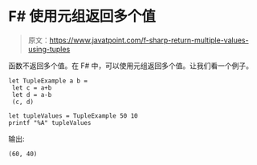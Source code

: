# F# 使用元组返回多个值

> 原文：<https://www.javatpoint.com/f-sharp-return-multiple-values-using-tuples>

函数不返回多个值。在 F# 中，可以使用元组返回多个值。让我们看一个例子。

```
let TupleExample a b = 
 let c = a+b
 let d = a-b
 (c, d)

let tupleValues = TupleExample 50 10 
printf "%A" tupleValues

```

输出:

```
(60, 40)

```